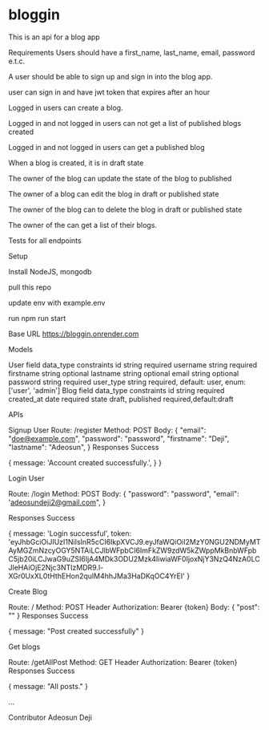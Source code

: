 # bloggin

This is an api for a blog app

Requirements
Users should have a first_name, last_name, email, password e.t.c.

A user should be able to sign up and sign in into the blog app.

user can sign in and have jwt token that expires after an hour

Logged in users can create a blog.

Logged in and not logged in users can not get a list of published blogs created

Logged in and not logged in users can get a published blog

When a blog is created, it is in draft state

The owner of the blog can update the state of the blog to published

 The owner of a blog can edit the blog in draft or published state
 
 The owner of the blog can to delete the blog in draft or published state
 
The owner of the can get a list of their blogs. 

Tests for all endpoints


Setup


Install NodeJS, mongodb

pull this repo

update env with example.env

run npm run start

Base URL
https://bloggin.onrender.com

Models

User
field	data_type	constraints
id	string	required
username	string	required
firstname	string	optional
lastname	string	optional
email	string	optional
password	string	required
user_type	string	required, default: user, enum: ['user', 'admin']
Blog
field	data_type	constraints
id	string	required
created_at	date	required
state	draft, published	required,default:draft

APIs

Signup User
Route: /register
Method: POST
Body:
{
  "email": "doe@example.com",
  "password": "password",
  "firstname": "Deji",
  "lastname": "Adeosun",
}
Responses
Success

{
    message: 'Account created successfully.',
    }
}

Login User

Route: /login
Method: POST
Body:
{
  "password": "password",
  "email": 'adeosundeji2@gmail.com",
}

Responses
Success

{
    message: 'Login successful',
    token: 'eyJhbGciOiJIUzI1NiIsInR5cCI6IkpXVCJ9.eyJfaWQiOiI2MzY0NGU2NDMyMTAyMGZmNzcyOGY5NTAiLCJlbWFpbCI6ImFkZW9zdW5kZWppMkBnbWFpbC5jb20iLCJwaG9uZSI6IjA4MDk3ODU2Mzk4IiwiaWF0IjoxNjY3NzQ4NzA0LCJleHAiOjE2Njc3NTIzMDR9.l-XGr0UxXL0tHthEHon2qulM4hhJMa3HaDKqOC4YrEI'
}

Create Blog

Route: /
Method: POST
Header
Authorization: Bearer {token}
Body:
{
    "post": ""
}
Responses
Success

{
    message: "Post created successfully"
}

Get blogs

Route: /getAllPost
Method: GET
Header
Authorization: Bearer {token}
Responses
Success

{
  message: "All posts."
}

...


Contributor
Adeosun Deji
